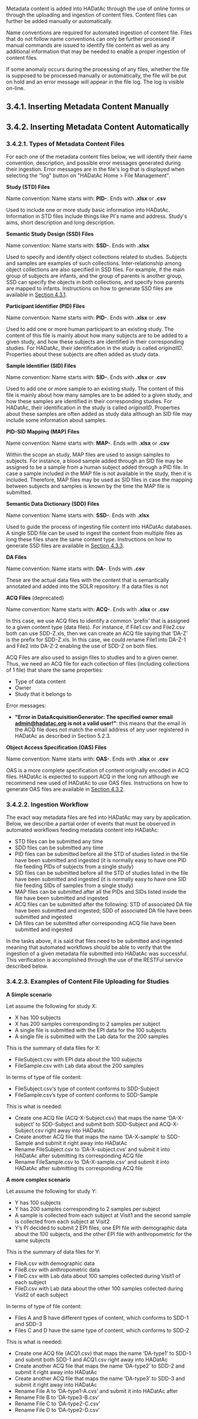 Metadata content is added into HADatAc through the use of online forms or through the uploading and ingestion of content files. Content files can further be added manually or automatically.  

Name conventions are required for automated ingestion of content file. Files that do not follow name conventions can only be further processed if manual commands are issued to identify file content as well as any additional information that may be needed to enable a proper ingestion of content files.

If some anomaly occurs during the processing of any files, whether the file is supposed to be processed manually or automatically, the file will be put on hold and an error message will appear in the file log. The log is visible on-line.

## 3.4.1. Inserting Metadata Content Manually

## 3.4.2. Inserting Metadata Content Automatically

### 3.4.2.1. Types of Metadata Content Files

For each one of the metadata content files below, we will identify their name convention, description, and possible error messages generated during their ingestion. Error messages are in the file's log that is displayed when selecting the "log" button on "HADatAc Home > File Management". 
 
**Study (STD) Files**

Name convention: Name starts with: __PID-__. Ends with __.xlsx__ or __.csv__

Used to include one or more study basic information into HADatAc. Information in STD files include things like PI's name and address. Study's aims, short description and long description.

**Semantic Study Design (SSD) Files**

Name convention: Name starts with: __SSD-__. Ends with __.xlsx__

Used to specify and identify object collections related to studies. Subjects and samples are examples of such collections. Inter-relationship among object collections are also specified in SSD files. For example, if the main group of subjects are infants, and the group of parents is another group, SSD can specify the objects in both collections, and specify how parents are mapped to infants. Instructions on how to generate SSD files are available in [Section 4.3.1](https://github.com/paulopinheiro1234/hadatac/wiki/4.3.-Metadata-Specification-(SSD,-OAS,-SDD)#431-semantic-study-design-sdd).

**Participant Identifier (PID) Files**

Name convention: Name starts with: __PID-__. Ends with __.xlsx__ or __.csv__

Used to add one or more human participant to an existing study. The content of this file is mainly about how many subjects are to be added to a given study, and how these subjects are identified in their corresponding studies. For HADatAc, their identification in the study is called _originalID_. Properties about these subjects are often added as study data.

**Sample Identifier (SID) Files**

Name convention: Name starts with: __SID-__. Ends with __.xlsx__ or __.csv__

Used to add one or more sample to an existing study. The content of this file is mainly about how many samples are to be added to a given study, and how these samples are identified in their corresponding studies. For HADatAc, their identification in the study is called _originalID_. Properties about these samples are often added as study data although an SID file may include some information about samples.

**PID-SID Mapping (MAP) Files**

Name convention: Name starts with: __MAP-__. Ends with __.xlsx__ or __.csv__

Within the scope an study, MAP files are used to assign samples to subjects. For instance, a blood sample added through an SID file may be assigned to be a sample from a human subject added through a PID file. In case a sample included in the MAP file is not available in the study, then it is included. Therefore, MAP files may be used as SID files in case the mapping between subjects and samples is known by the time the MAP file is submitted. 

**Semantic Data Dictionary (SDD) Files**

Name convention: Name starts with: __SSD-__. Ends with __.xlsx__

Used to guide the process of ingesting file content into HADatAc databases. A single SDD file can be used to ingest the content from multiple files as long these files share the same content type.  Instructions on how to generate SSD files are available in [Section 4.3.3](https://github.com/paulopinheiro1234/hadatac/wiki/4.3.-Metadata-Specification-(SSD,-OAS,-SDD)#433-semantic-data-dictionary-sdd). 

**DA Files**

Name convention: Name starts with: __DA-__. Ends with __.csv__

These are the actual data files with the content that is semantically annotated and added into the SOLR repository. If a data files is not

**ACQ Files** (deprecated)

Name convention: Name starts with: __ACQ-__. Ends with __.xlsx__ or __.csv__

In this case, we use ACQ files to identify a common ‘prefix’ that is assigned to a given content type (data files). For instance, if File1.csv and File2.csv both can use SDD-Z.xls, then we can create an ACQ file saying that ‘DA-Z’ is the prefix for SDD-Z.xls. In this case, we could rename File1 into DA-Z-1 and File2 into DA-Z-2 enabling the use of SDD-Z on both files.

ACQ Files are also used to assign files to studies and to a given owner. Thus, we need an ACQ file for each collection of files (including collections of 1 file) that share the same properties:
* Type of data content
* Owner
* Study that it belongs to

Error messages:
- __"Error in DataAcquisitionGenerator: The specified owner email admin@hadatac.org is not a valid user!"__: this means that the email in the ACQ file does not match the email address of any user registered in HADatAc as described in Section 5.2.3.


**Object Access Specification (OAS) Files**   

Name convention: Name starts with: __OAS-__. Ends with __.xlsx__ or __.csv__

OAS is a more complete specification of content originally encoded in ACQ files. HADatAc is expected to support ACQ in the long run although we recommend new used of HADatAc to use OAS files. Instructions on how to generate OAS files are available in [Section 4.3.2](https://github.com/paulopinheiro1234/hadatac/wiki/4.3.-Metadata-Specification-(SSD,-OAS,-SDD)#432-object-access-specification-oas). 

### 3.4.2.2. Ingestion Workflow

The exact way metadata files are fed into HADatAc may vary by application. Below, we describe a partial order of events that must be observed in automated workflows feeding metadata content into HADatAc:

* STD files can be submitted any time
* SDD files can be submitted any time
* PID files can be submitted before all the STD of studies listed in the file have been submitted and ingested (it is normally easy to have one PID file feeding PIDs of subjects from a single study) 
* SID files can be submitted before all the STD of studies listed in the file have been submitted and ingested (it is normally easy to have one SID file feeding SIDs of samples from a single study)
* MAP files can be submitted after all the PIDs and SIDs listed inside the file have been submitted and ingested
* ACQ files can be submitted after the following: STD of associated DA file have been submitted and ingested; SDD of associated DA file have been submitted and ingested
* DA files can be submitted after corresponding ACQ file have been submitted and ingested   

In the tasks above, it is said that files need to be submitted and ingested meaning that automated workflows should be able to verify that the ingestion of a given metadata file submitted into HADatAc was successful. This verification is accomplished through the use of the RESTFul service described below. 

### 3.4.2.3. Examples of Content File Uploading for Studies

**A Simple scenario**

Let assume the following for study X: 
* X has 100 subjects
* X has 200 samples corresponding to 2 samples per subject
* A single file is submitted with the EPI data for the 100 subjects
* A single file is submitted with the Lab data for the 200 samples

This is the summary of data files for X:
* FileSubject.csv with EPI data about the 100 subjects
* FileSample.csv with Lab data about the 200 samples

In terms of type of file content:
* FileSubject.csv‘s type of content conforms to SDD-Subject
* FileSample.csv’s type of content conforms to SDD-Sample

This is what is needed: 
* Create one ACQ file (ACQ-X-Subject.csv) that maps the name ‘DA-X-subject’ to SDD-Subject and submit both SDD-Subject and ACQ-X-Subject.csv right away into HADatAc
* Create another ACQ file that maps the name ‘DA-X-sample’ to SDD-Sample and submit it right away into HADatAc
* Rename FileSubject.csv to ‘DA-X-subject.cvs’ and submit it into HADatAc after submitting its corresponding ACQ file 
* Rename FileSample.csv to ‘DA-X-sample.csv’ and submit it into HADatAc after submitting its corresponding ACQ file 

**A more complex scenario** 

Let assume the following for study Y: 
* Y has 100 subjects
* Y has 200 samples corresponding to 2 samples per subject
* A sample is collected from each subject at Visit1 and the second sample is collected from each subject at Visit2
* Y’s PI decided to submit 2 EPI files, one EPI file with demographic data about the 100 subjects, and the other EPI file with anthropometric  for the same subjects

This is the summary of data files for Y:
* FileA.csv with demographic data
* FileB.csv with anthropometric data
* FileC.csv with Lab data about 100 samples collected during Visit1 of each subject
* FileD.csv with Lab data about the other 100 samples collected during Visit2 of each subject

In terms of type of file content:
* Files A and B have different types of content, which conforms to SDD-1 and SDD-3
* Files C and D have the same type of content, which conforms to SDD-2

This is what is needed: 
* Create one ACQ file (ACQ1.csv) that maps the name ‘DA-type1’ to SDD-1 and submit both SDD-1 and ACQ1.csv right away into HADatAc
* Create another ACQ file that maps the name ‘DA-type2’ to SDD-2 and submit it right away into HADatAc
* Create another ACQ file that maps the name ‘DA-type3’ to SDD-3 and submit it right away into HADatAc
* Rename File A to ‘DA-type1-A.cvs’ and submit it into HADatAc after 
* Rename File B to ‘DA-type3-B.csv’
* Rename File C to ‘DA-type2-C.csv’
* Rename File D to ‘DA-type2-D.csv’

